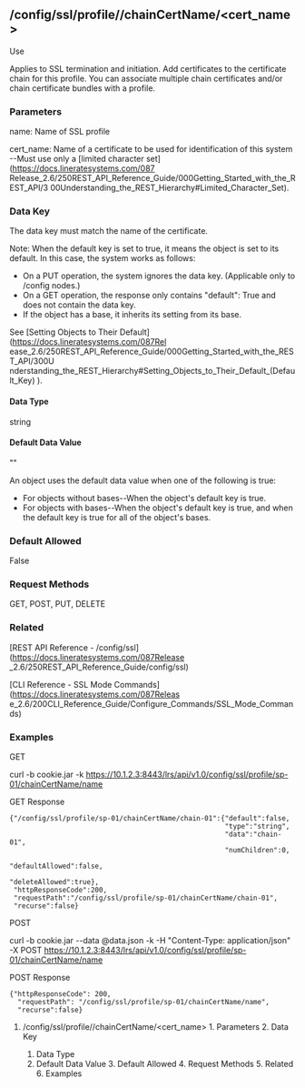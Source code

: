 ## /config/ssl/profile/<name>/chainCertName/<cert_name>

Use

Applies to SSL termination and initiation. Add certificates to the certificate
chain for this profile. You can associate multiple chain certificates and/or
chain certificate bundles with a profile.

### Parameters

name: Name of SSL profile

cert_name: Name of a certificate to be used for identification of this system
--Must use only a [limited character set](https://docs.lineratesystems.com/087
Release_2.6/250REST_API_Reference_Guide/000Getting_Started_with_the_REST_API/3
00Understanding_the_REST_Hierarchy#Limited_Character_Set).

### Data Key

The data key must match the name of the certificate.

Note: When the default key is set to true, it means the object is set to its
default. In this case, the system works as follows:

  * On a PUT operation, the system ignores the data key. (Applicable only to /config nodes.)
  * On a GET operation, the response only contains "default": True and does not contain the data key.
  * If the object has a base, it inherits its setting from its base.

See [Setting Objects to Their Default](https://docs.lineratesystems.com/087Rel
ease_2.6/250REST_API_Reference_Guide/000Getting_Started_with_the_REST_API/300U
nderstanding_the_REST_Hierarchy#Setting_Objects_to_Their_Default_(Default_Key)
).

#### Data Type

string

#### Default Data Value

""

An object uses the default data value when one of the following is true:

  * For objects without bases--When the object's default key is true.
  * For objects with bases--When the object's default key is true, and when the default key is true for all of the object's bases.

### Default Allowed

False

### Request Methods

GET, POST, PUT, DELETE

### Related

[REST API Reference - /config/ssl](https://docs.lineratesystems.com/087Release
_2.6/250REST_API_Reference_Guide/config/ssl)

[CLI Reference - SSL Mode Commands](https://docs.lineratesystems.com/087Releas
e_2.6/200CLI_Reference_Guide/Configure_Commands/SSL_Mode_Commands)

### Examples

GET

curl -b cookie.jar -k
https://10.1.2.3:8443/lrs/api/v1.0/config/ssl/profile/sp-01/chainCertName/name

GET Response

    
    {"/config/ssl/profile/sp-01/chainCertName/chain-01":{"default":false,
                                                         "type":"string",
                                                         "data":"chain-01",
                                                         "numChildren":0,
                                                         "defaultAllowed":false,
                                                         "deleteAllowed":true},
     "httpResponseCode":200,
     "requestPath":"/config/ssl/profile/sp-01/chainCertName/chain-01",
     "recurse":false}
    

POST

curl -b cookie.jar --data @data.json -k -H "Content-Type: application/json" -X
POST
https://10.1.2.3:8443/lrs/api/v1.0/config/ssl/profile/sp-01/chainCertName/name

POST Response

    
    {"httpResponseCode": 200,
      "requestPath": "/config/ssl/profile/sp-01/chainCertName/name",
      "recurse":false}

  1. /config/ssl/profile/<name>/chainCertName/<cert_name>
    1. Parameters
    2. Data Key
      1. Data Type
      2. Default Data Value
    3. Default Allowed
    4. Request Methods
    5. Related
    6. Examples

